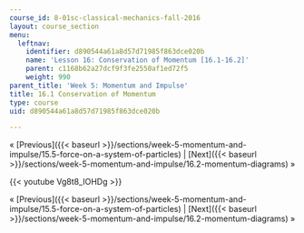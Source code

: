 ```yaml
---
course_id: 8-01sc-classical-mechanics-fall-2016
layout: course_section
menu:
  leftnav:
    identifier: d890544a61a8d57d71985f863dce020b
    name: 'Lesson 16: Conservation of Momentum [16.1-16.2]'
    parent: c1168b62a27dcf9f3fe2550af1ed72f5
    weight: 990
parent_title: 'Week 5: Momentum and Impulse'
title: 16.1 Conservation of Momentum
type: course
uid: d890544a61a8d57d71985f863dce020b

---
```


« [Previous]({{< baseurl >}}/sections/week-5-momentum-and-impulse/15.5-force-on-a-system-of-particles) | [Next]({{< baseurl >}}/sections/week-5-momentum-and-impulse/16.2-momentum-diagrams) »

{{< youtube Vg8t8_IOHDg >}}

« [Previous]({{< baseurl >}}/sections/week-5-momentum-and-impulse/15.5-force-on-a-system-of-particles) | [Next]({{< baseurl >}}/sections/week-5-momentum-and-impulse/16.2-momentum-diagrams) »